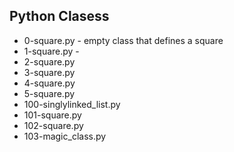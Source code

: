 ## Python Clasess
- 0-square.py - empty class that defines a square
- 1-square.py - 
- 2-square.py
- 3-square.py
- 4-square.py
- 5-square.py
- 100-singlylinked_list.py
- 101-square.py
- 102-square.py
- 103-magic_class.py
